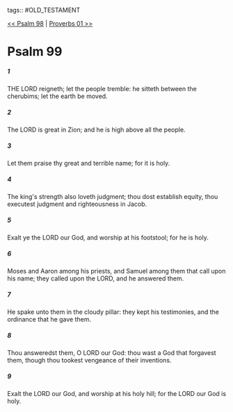 tags:: #OLD_TESTAMENT

[<< Psalm 98](OLD_TESTAMENT/19_Psalms/Psalm_98.md) | [Proverbs 01 >>](OLD_TESTAMENT/20_Proverbs/Proverbs_01.md)

# Psalm 99

##### 1

THE LORD reigneth; let the people tremble: he sitteth between the cherubims; let the earth be moved.

##### 2

The LORD is great in Zion; and he is high above all the people.

##### 3

Let them praise thy great and terrible name; for it is holy.

##### 4

The king's strength also loveth judgment; thou dost establish equity, thou executest judgment and righteousness in Jacob.

##### 5

Exalt ye the LORD our God, and worship at his footstool; for he is holy.

##### 6

Moses and Aaron among his priests, and Samuel among them that call upon his name; they called upon the LORD, and he answered them.

##### 7

He spake unto them in the cloudy pillar: they kept his testimonies, and the ordinance that he gave them.

##### 8

Thou answeredst them, O LORD our God: thou wast a God that forgavest them, though thou tookest vengeance of their inventions.

##### 9

Exalt the LORD our God, and worship at his holy hill; for the LORD our God is holy.
